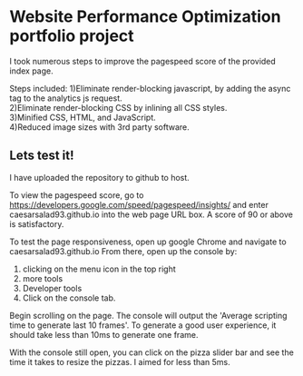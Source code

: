
# Website Performance Optimization portfolio project
I took numerous steps to improve the pagespeed score of the provided index page.

Steps included:
1)Eliminate render-blocking javascript, by adding the async tag to the analytics js request.  
2)Eliminate render-blocking CSS by inlining all CSS styles.  
3)Minified CSS, HTML, and JavaScript.  
4)Reduced image sizes with 3rd party software.  

## Lets test it!
I have uploaded the repository to github to host.

To view the pagespeed score, go to https://developers.google.com/speed/pagespeed/insights/ and enter caesarsalad93.github.io into the web page URL box.
A score of 90 or above is satisfactory.

To test the page responsiveness, open up google Chrome and navigate to caesarsalad93.github.io
From there, open up the console by:
1) clicking on the menu icon in the top right  
2) more tools  
3) Developer tools  
4) Click on the console tab.  

Begin scrolling on the page. The console will output the 'Average scripting time to generate last 10 frames'. To generate a good user experience, it should take less than 10ms to generate one frame.

With the console still open, you can click on the pizza slider bar and see the time it takes to resize the pizzas. I aimed for less than 5ms.